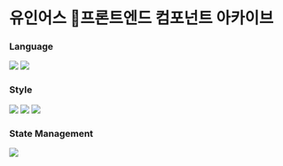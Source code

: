 # 유인어스 프론트엔드 컴포넌트 아카이브


### Language
<img src="https://img.shields.io/badge/javascript-F7DF1E?style=for-the-badge&logo=javascript&logoColor=black"> <img src="https://img.shields.io/badge/react-61DAFB?style=for-the-badge&logo=react&logoColor=black">

### Style
<img src="https://img.shields.io/badge/css-1572B6?style=for-the-badge&logo=css3&logoColor=white"> <img src="https://img.shields.io/badge/Sass-CC6699?style=for-the-badge&logo=Sass&logoColor=white"/> <img src="https://img.shields.io/badge/StyledComponents-3178C6?style=for-the-badge&logo=Typescript&logoColor=white"/>

### State Management
<img src="https://img.shields.io/badge/Redux-764ABC?style=for-the-badge&logo=Redux&logoColor=purple">
